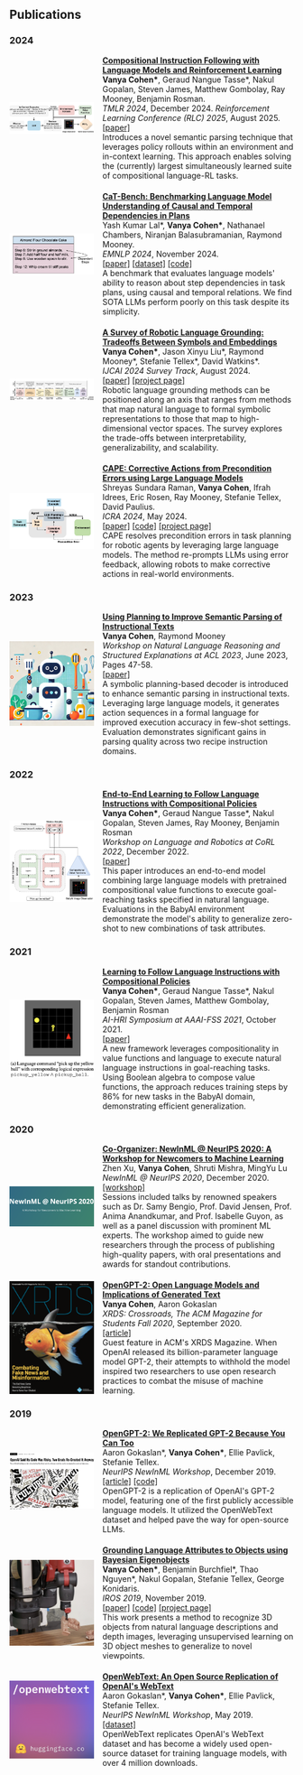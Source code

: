 <!-- Add this style block at the beginning of your file -->
<style>
  @media screen and (max-width: 600px) {
    .paper-image {
      display: none;
    }
    .paper-container {
      flex-direction: column;
      align-items: flex-start;
    }
  }
</style>

<!-- Your content starts here -->
## Publications

### 2024
<div class="paper-container" style="display: flex; align-items: center; margin-bottom: 20px;">
  <img src="/assets/img/cerlla.png" alt="CERLLA" class="paper-image" style="width: 150px; margin-right: 15px;">
  <div>
    <a href="https://arxiv.org/abs/2501.12539" style="font-weight: bold;">Compositional Instruction Following with Language Models and Reinforcement Learning</a><br>
    <strong>Vanya Cohen*</strong>, Geraud Nangue Tasse*, Nakul Gopalan, Steven James, Matthew Gombolay, Ray Mooney, Benjamin Rosman.<br>
    <em>TMLR 2024</em>, December 2024. <em>Reinforcement Learning Conference (RLC) 2025</em>, August 2025.<br>
    <a href="https://arxiv.org/abs/2501.12539">[paper]</a><br>
    Introduces a novel semantic parsing technique that leverages policy rollouts within an environment and in-context learning. This approach enables solving the (currently) largest simultaneously learned suite of compositional language-RL tasks.
  </div>
</div>

<div class="paper-container" style="display: flex; align-items: center; margin-bottom: 20px;">
  <img src="/assets/img/catbench.png" alt="CaT-Bench" class="paper-image" style="width: 150px; margin-right: 15px;">
  <div>
    <a href="http://www.arxiv.org/abs/2406.15823" style="font-weight: bold;">CaT-Bench: Benchmarking Language Model Understanding of Causal and Temporal Dependencies in Plans</a><br>
    Yash Kumar Lal*, <strong>Vanya Cohen*</strong>, Nathanael Chambers, Niranjan Balasubramanian, Raymond Mooney.<br>
    <em>EMNLP 2024</em>, November 2024.<br>
    <a href="http://www.arxiv.org/abs/2406.15823">[paper]</a>
    <a href="https://huggingface.co/datasets/vanyacohen/CaT-Bench">[dataset]</a>
    <a href="https://github.com/StonyBrookNLP/CaT-Bench">[code]</a><br>
    A benchmark that evaluates language models' ability to reason about step dependencies in task plans, using causal and temporal relations. We find SOTA LLMs perform poorly on this task despite its simplicity.
  </div>
</div>

<div class="paper-container" style="display: flex; align-items: center; margin-bottom: 20px;">
  <img src="/assets/img/lang-survey.png" alt="Language Grounding Survey" class="paper-image" style="width: 150px; margin-right: 15px;">
  <div>
    <a href="http://www.arxiv.org/abs/2405.13245" style="font-weight: bold;">A Survey of Robotic Language Grounding: Tradeoffs Between Symbols and Embeddings</a><br>
    <strong>Vanya Cohen*</strong>, Jason Xinyu Liu*, Raymond Mooney*, Stefanie Tellex*, David Watkins*.<br>
    <em>IJCAI 2024 Survey Track</em>, August 2024.<br>
    <a href="http://www.arxiv.org/abs/2405.13245">[paper]</a>
    <a href="https://h2r.cs.brown.edu/a-survey-of-robotic-language-grounding-tradeoffs-between-symbols-and-embeddings/">[project page]</a><br>
    Robotic language grounding methods can be positioned along an axis that ranges from methods that map natural language to formal symbolic representations to those that map to high-dimensional vector spaces. The survey explores the trade-offs between interpretability, generalizability, and scalability.
  </div>
</div>

<div class="paper-container" style="display: flex; align-items: center; margin-bottom: 20px;">
  <img src="/assets/img/cape.png" alt="CAPE" class="paper-image" style="width: 150px; margin-right: 15px;">
  <div>
    <a href="http://www.arxiv.org/abs/2211.09935" style="font-weight: bold;">CAPE: Corrective Actions from Precondition Errors using Large Language Models</a><br>
    Shreyas Sundara Raman, <strong>Vanya Cohen</strong>, Ifrah Idrees, Eric Rosen, Ray Mooney, Stefanie Tellex, David Paulius.<br>
    <em>ICRA 2024</em>, May 2024.<br>
    <a href="http://www.arxiv.org/abs/2211.09935">[paper]</a>
    <a href="https://shreyas-s-raman.github.io/CAPE/">[code]</a>
    <a href="https://shreyas-s-raman.github.io/CAPE/">[project page]</a><br>
    CAPE resolves precondition errors in task planning for robotic agents by leveraging large language models. The method re-prompts LLMs using error feedback, allowing robots to make corrective actions in real-world environments.
  </div>
</div>

### 2023

<div class="paper-container" style="display: flex; align-items: center; margin-bottom: 20px;">
  <img src="/assets/img/planning_semantic_parsing.png" alt="Using Planning to Improve Semantic Parsing of Instructional Texts" class="paper-image" style="width: 150px; margin-right: 15px;">
  <div>
    <a href="https://aclanthology.org/2023.nlrse-1.5.pdf" style="font-weight: bold;">Using Planning to Improve Semantic Parsing of Instructional Texts</a><br>
    <strong>Vanya Cohen</strong>, Raymond Mooney<br>
    <em>Workshop on Natural Language Reasoning and Structured Explanations at ACL 2023</em>, June 2023, Pages 47-58.<br>
    <a href="https://aclanthology.org/2023.nlrse-1.5.pdf">[paper]</a><br>
    A symbolic planning-based decoder is introduced to enhance semantic parsing in instructional texts. Leveraging large language models, it generates action sequences in a formal language for improved execution accuracy in few-shot settings. Evaluation demonstrates significant gains in parsing quality across two recipe instruction domains.
  </div>
</div>

### 2022

<div class="paper-container" style="display: flex; align-items: center; margin-bottom: 20px;">
  <img src="/assets/img/compositional_policies_corl2022.png" alt="End-to-End Learning to Follow Language Instructions with Compositional Policies" class="paper-image" style="width: 150px; margin-right: 15px;">
  <div>
    <a href="https://openreview.net/pdf?id=ZysLprv3e69" style="font-weight: bold;">End-to-End Learning to Follow Language Instructions with Compositional Policies</a><br>
    <strong>Vanya Cohen*</strong>, Geraud Nangue Tasse*, Nakul Gopalan, Steven James, Ray Mooney, Benjamin Rosman<br>
    <em>Workshop on Language and Robotics at CoRL 2022</em>, December 2022.<br>
    <a href="https://openreview.net/pdf?id=ZysLprv3e69">[paper]</a><br>
    This paper introduces an end-to-end model combining large language models with pretrained compositional value functions to execute goal-reaching tasks specified in natural language. Evaluations in the BabyAI environment demonstrate the model's ability to generalize zero-shot to new combinations of task attributes.
  </div>
</div>

### 2021

<div class="paper-container" style="display: flex; align-items: center; margin-bottom: 20px;">
  <img src="/assets/img/compositional_policies_aaai_fss_2.png" alt="Learning to Follow Language Instructions with Compositional Policies" class="paper-image" style="width: 150px; margin-right: 15px;">
  <div>
    <a href="https://arxiv.org/pdf/2110.04647" style="font-weight: bold;">Learning to Follow Language Instructions with Compositional Policies</a><br>
    <strong>Vanya Cohen*</strong>, Geraud Nangue Tasse*, Nakul Gopalan, Steven James, Matthew Gombolay, Benjamin Rosman<br>
    <em>AI-HRI Symposium at AAAI-FSS 2021</em>, October 2021.<br>
    <a href="https://arxiv.org/pdf/2110.04647">[paper]</a><br>
    A new framework leverages compositionality in value functions and language to execute natural language instructions in goal-reaching tasks. Using Boolean algebra to compose value functions, the approach reduces training steps by 86% for new tasks in the BabyAI domain, demonstrating efficient generalization.
  </div>
</div>

### 2020

<div class="paper-container" style="display: flex; align-items: center; margin-bottom: 20px;">
  <img src="/assets/img/newinml_neurips2020.png" alt="NewInML @ NeurIPS 2020" class="paper-image" style="width: 150px; margin-right: 15px;">
  <div>
    <a href="https://nips.cc/virtual/2020/public/affinity_workshop_19448.html" style="font-weight: bold;">Co-Organizer: NewInML @ NeurIPS 2020: A Workshop for Newcomers to Machine Learning</a><br>
    Zhen Xu, <strong>Vanya Cohen</strong>, Shruti Mishra, MingYu Lu<br>
    <em>NewInML @ NeurIPS 2020</em>, December 2020.<br>
    <a href="https://nips.cc/virtual/2020/public/affinity_workshop_19448.html">[workshop]</a><br>
    Sessions included talks by renowned speakers such as Dr. Samy Bengio, Prof. David Jensen, Prof. Anima Anandkumar, and Prof. Isabelle Guyon, as well as a panel discussion with prominent ML experts. The workshop aimed to guide new researchers through the process of publishing high-quality papers, with oral presentations and awards for standout contributions.
  </div>
</div>

<div class="paper-container" style="display: flex; align-items: center; margin-bottom: 20px;">
  <img src="/assets/img/opengpt2_xrds.png" alt="OpenGPT-2" class="paper-image" style="width: 150px; margin-right: 15px;">
  <div>
    <a href="https://dl.acm.org/doi/abs/10.1145/3416063" style="font-weight: bold;">OpenGPT-2: Open Language Models and Implications of Generated Text</a><br>
    <strong>Vanya Cohen</strong>, Aaron Gokaslan<br>
    <em>XRDS: Crossroads, The ACM Magazine for Students Fall 2020</em>, September 2020.<br>
    <a href="https://dl.acm.org/doi/abs/10.1145/3416063">[article]</a><br>
    Guest feature in ACM's XRDS Magazine. When OpenAI released its billion-parameter language model GPT-2, their attempts to withhold the model inspired two researchers to use open research practices to combat the misuse of machine learning.
  </div>
</div>

### 2019

<div class="paper-container" style="display: flex; align-items: center; margin-bottom: 20px;">
  <img src="/assets/img/opengpt2.png" alt="OpenGPT-2" class="paper-image" style="width: 150px; margin-right: 15px;">
  <div>
    <a href="https://medium.com/@vanya_cohen/opengpt-2-we-replicated-gpt-2-because-you-can-too-45e34e6d36dc" style="font-weight: bold;">OpenGPT-2: We Replicated GPT-2 Because You Can Too</a><br>
    Aaron Gokaslan*, <strong>Vanya Cohen*</strong>, Ellie Pavlick, Stefanie Tellex.<br>
    <em>NeurIPS NewInML Workshop</em>, December 2019.<br>
    <a href="https://www.wired.com/story/dangerous-ai-open-source/">[article]</a>
    <a href="https://github.com/Skylion007/openwebtext">[code]</a><br>
    OpenGPT-2 is a replication of OpenAI's GPT-2 model, featuring one of the first publicly accessible language models. It utilized the OpenWebText dataset and helped pave the way for open-source LLMs.
  </div>
</div>

<div class="paper-container" style="display: flex; align-items: center; margin-bottom: 20px;">
  <img src="/assets/img/beo-lang.png" alt="Bayesian Eigenobjects" class="paper-image" style="width: 150px; margin-right: 15px;">
  <div>
    <a href="http://www.arxiv.org/abs/1905.13153" style="font-weight: bold;">Grounding Language Attributes to Objects using Bayesian Eigenobjects</a><br>
    <strong>Vanya Cohen*</strong>, Benjamin Burchfiel*, Thao Nguyen*, Nakul Gopalan, Stefanie Tellex, George Konidaris.<br>
    <em>IROS 2019</em>, November 2019.<br>
    <a href="http://www.arxiv.org/abs/1905.13153">[paper]</a>
    <a href="https://github.com/vanyacohen/beo-language-grounding">[code]</a>
    <a href="https://h2r.cs.brown.edu/understanding-adjectives/">[project page]</a><br>
    This work presents a method to recognize 3D objects from natural language descriptions and depth images, leveraging unsupervised learning on 3D object meshes to generalize to novel viewpoints.
  </div>
</div>

<div class="paper-container" style="display: flex; align-items: center; margin-bottom: 20px;">
  <img src="/assets/img/openwebtext.png" alt="OpenWebText" class="paper-image" style="width: 150px; margin-right: 15px;">
  <div>
    <a href="https://huggingface.co/datasets/Skylion007/openwebtext" style="font-weight: bold;">OpenWebText: An Open Source Replication of OpenAI's WebText</a><br>
    Aaron Gokaslan*, <strong>Vanya Cohen*</strong>, Ellie Pavlick, Stefanie Tellex.<br>
    <em>NeurIPS NewInML Workshop</em>, May 2019.<br>
    <a href="https://huggingface.co/datasets/Skylion007/openwebtext">[dataset]</a><br>
    OpenWebText replicates OpenAI's WebText dataset and has become a widely used open-source dataset for training language models, with over 4 million downloads.
  </div>
</div>
